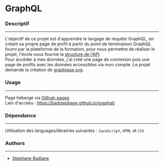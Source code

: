  # GraphQL

### Descriptif
_______
L'objectif de ce projet est d'apprendre le langage de requête GraphQL, en créant sa propre page de profil à partir du point de terminaison GraphQL fourni par la plateforme de la formation, pour nous permettre de réaliser le projet, l'école nous fournie la <a href="https://public.01-edu.org/docs/db/database-structure" target="blank">structure de l'API</a>.<br>
Pour accéder à mes données, j'ai créé une page de connexion puis une page de profils avec les données accessibles via mon compte.
Le projet demande la création de <a href="https://developer.mozilla.org/en-US/docs/Web/SVG" target="blank">graphique svg</a>.

### Usage
_______
Page hébergé via <a href="https://pages.github.com/" target="blank">Github-pages</a><br>
Lien d'accées : <a href="https://badstephane.github.io/graphql/" target="blank">https://badstephane.github.io/graphql/</a>

### Dépendance
_______
Utilisation des languages/librairies suivantes : `JavaScript`, `HTML` et `CSS`

### Authors
_______
+ <a href="https://learn.zone01dakar.sn/git/sbadiane" target="blank">Stephane Badiane</a>